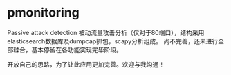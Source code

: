 # pmonitoring
Passive attack detection
被动流量攻击分析（仅对于80端口），结构采用elasticsearch数据库及dumpcap抓包，scapy分析组成。
尚不完善，还未进行全部糅合，基本停留在各功能实现完毕阶段。

开放自己的思路，为了让此应用更加完善。欢迎与我沟通！

